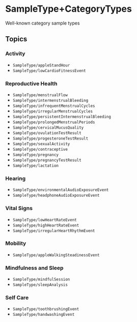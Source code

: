 # SampleType+CategoryTypes

Well-known category sample types


## Topics

### Activity
- ``SampleType/appleStandHour``
- ``SampleType/lowCardioFitnessEvent``

### Reproductive Health
- ``SampleType/menstrualFlow``
- ``SampleType/intermenstrualBleeding``
- ``SampleType/infrequentMenstrualCycles``
- ``SampleType/irregularMenstrualCycles``
- ``SampleType/persistentIntermenstrualBleeding``
- ``SampleType/prolongedMenstrualPeriods``
- ``SampleType/cervicalMucusQuality``
- ``SampleType/ovulationTestResult``
- ``SampleType/progesteroneTestResult``
- ``SampleType/sexualActivity``
- ``SampleType/contraceptive``
- ``SampleType/pregnancy``
- ``SampleType/pregnancyTestResult``
- ``SampleType/lactation``

### Hearing
- ``SampleType/environmentalAudioExposureEvent``
- ``SampleType/headphoneAudioExposureEvent``

### Vital Signs
- ``SampleType/lowHeartRateEvent``
- ``SampleType/highHeartRateEvent``
- ``SampleType/irregularHeartRhythmEvent``

### Mobility
- ``SampleType/appleWalkingSteadinessEvent``

### Mindfulness and Sleep
- ``SampleType/mindfulSession``
- ``SampleType/sleepAnalysis``

### Self Care
- ``SampleType/toothbrushingEvent``
- ``SampleType/handwashingEvent``
